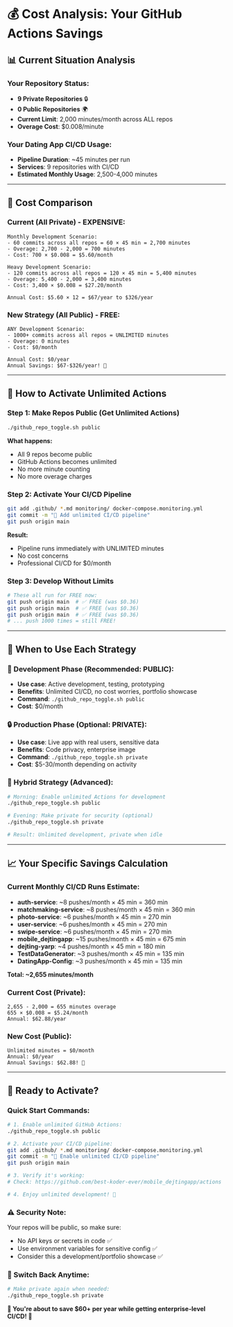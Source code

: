 # 💰 Cost Analysis: Your GitHub Actions Savings

## 📊 **Current Situation Analysis**

### **Your Repository Status:**
- **9 Private Repositories** 🔒
- **0 Public Repositories** 🌍  
- **Current Limit**: 2,000 minutes/month across ALL repos
- **Overage Cost**: $0.008/minute

### **Your Dating App CI/CD Usage:**
- **Pipeline Duration**: ~45 minutes per run
- **Services**: 9 repositories with CI/CD
- **Estimated Monthly Usage**: 2,500-4,000 minutes

---

## 💸 **Cost Comparison**

### **Current (All Private) - EXPENSIVE:**
```
Monthly Development Scenario:
- 60 commits across all repos = 60 × 45 min = 2,700 minutes
- Overage: 2,700 - 2,000 = 700 minutes
- Cost: 700 × $0.008 = $5.60/month

Heavy Development Scenario:  
- 120 commits across all repos = 120 × 45 min = 5,400 minutes
- Overage: 5,400 - 2,000 = 3,400 minutes  
- Cost: 3,400 × $0.008 = $27.20/month

Annual Cost: $5.60 × 12 = $67/year to $326/year
```

### **New Strategy (All Public) - FREE:**
```
ANY Development Scenario:
- 1000+ commits across all repos = UNLIMITED minutes
- Overage: 0 minutes
- Cost: $0/month

Annual Cost: $0/year
Annual Savings: $67-$326/year! 🎉
```

---

## 🚀 **How to Activate Unlimited Actions**

### **Step 1: Make Repos Public (Get Unlimited Actions)**
```bash
./github_repo_toggle.sh public
```

**What happens:**
- All 9 repos become public
- GitHub Actions becomes unlimited  
- No more minute counting
- No more overage charges

### **Step 2: Activate Your CI/CD Pipeline**
```bash
git add .github/ *.md monitoring/ docker-compose.monitoring.yml
git commit -m "🚀 Add unlimited CI/CD pipeline"
git push origin main
```

**Result:**
- Pipeline runs immediately with UNLIMITED minutes
- No cost concerns
- Professional CI/CD for $0/month

### **Step 3: Develop Without Limits**
```bash
# These all run for FREE now:
git push origin main  # ✅ FREE (was $0.36)
git push origin main  # ✅ FREE (was $0.36)
git push origin main  # ✅ FREE (was $0.36)
# ... push 1000 times = still FREE!
```

---

## 🎯 **When to Use Each Strategy**

### **🚀 Development Phase (Recommended: PUBLIC):**
- **Use case**: Active development, testing, prototyping
- **Benefits**: Unlimited CI/CD, no cost worries, portfolio showcase
- **Command**: `./github_repo_toggle.sh public`
- **Cost**: $0/month

### **🔒 Production Phase (Optional: PRIVATE):**
- **Use case**: Live app with real users, sensitive data
- **Benefits**: Code privacy, enterprise image
- **Command**: `./github_repo_toggle.sh private`  
- **Cost**: $5-30/month depending on activity

### **🔄 Hybrid Strategy (Advanced):**
```bash
# Morning: Enable unlimited Actions for development
./github_repo_toggle.sh public

# Evening: Make private for security (optional)
./github_repo_toggle.sh private

# Result: Unlimited development, private when idle
```

---

## 📈 **Your Specific Savings Calculation**

### **Current Monthly CI/CD Runs Estimate:**
- **auth-service**: ~8 pushes/month × 45 min = 360 min
- **matchmaking-service**: ~8 pushes/month × 45 min = 360 min  
- **photo-service**: ~6 pushes/month × 45 min = 270 min
- **user-service**: ~6 pushes/month × 45 min = 270 min
- **swipe-service**: ~6 pushes/month × 45 min = 270 min
- **mobile_dejtingapp**: ~15 pushes/month × 45 min = 675 min
- **dejting-yarp**: ~4 pushes/month × 45 min = 180 min
- **TestDataGenerator**: ~3 pushes/month × 45 min = 135 min
- **DatingApp-Config**: ~3 pushes/month × 45 min = 135 min

**Total: ~2,655 minutes/month**

### **Current Cost (Private):**
```
2,655 - 2,000 = 655 minutes overage
655 × $0.008 = $5.24/month
Annual: $62.88/year
```

### **New Cost (Public):**
```
Unlimited minutes = $0/month  
Annual: $0/year
Annual Savings: $62.88! 🎉
```

---

## 🎉 **Ready to Activate?**

### **Quick Start Commands:**
```bash
# 1. Enable unlimited GitHub Actions:
./github_repo_toggle.sh public

# 2. Activate your CI/CD pipeline:
git add .github/ *.md monitoring/ docker-compose.monitoring.yml
git commit -m "🚀 Enable unlimited CI/CD pipeline"
git push origin main

# 3. Verify it's working:
# Check: https://github.com/best-koder-ever/mobile_dejtingapp/actions

# 4. Enjoy unlimited development! 🚀
```

### **⚠️ Security Note:**
Your repos will be public, so make sure:
- No API keys or secrets in code ✅
- Use environment variables for sensitive config ✅
- Consider this a development/portfolio showcase ✅

### **🔄 Switch Back Anytime:**
```bash
# Make private again when needed:
./github_repo_toggle.sh private
```

**🎯 You're about to save $60+ per year while getting enterprise-level CI/CD! 🚀**
